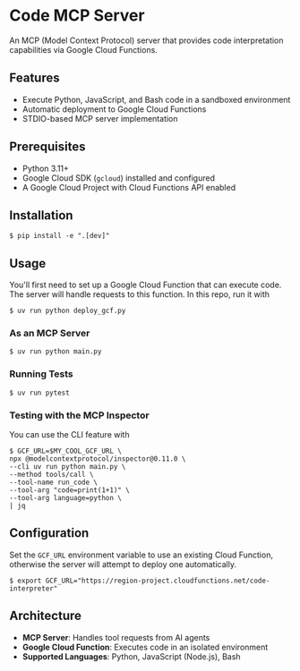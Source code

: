 # Code MCP Server

An MCP (Model Context Protocol) server that provides code interpretation capabilities via Google Cloud Functions.

## Features

- Execute Python, JavaScript, and Bash code in a sandboxed environment
- Automatic deployment to Google Cloud Functions
- STDIO-based MCP server implementation

## Prerequisites

- Python 3.11+
- Google Cloud SDK (`gcloud`) installed and configured
- A Google Cloud Project with Cloud Functions API enabled

## Installation

```console
$ pip install -e ".[dev]"
```

## Usage
You'll first need to set up a Google Cloud Function that can execute code. The server will handle requests to this function. In this repo, run it with

```console
$ uv run python deploy_gcf.py
```


### As an MCP Server

```console
$ uv run python main.py
```

### Running Tests

```console
$ uv run pytest
```

### Testing with the MCP Inspector
You can use the CLI feature with

```console
$ GCF_URL=$MY_COOL_GCF_URL \
npx @modelcontextprotocol/inspector@0.11.0 \
--cli uv run python main.py \
--method tools/call \
--tool-name run_code \
--tool-arg "code=print(1+1)" \
--tool-arg language=python \
| jq
```

## Configuration

Set the `GCF_URL` environment variable to use an existing Cloud Function, otherwise the server will attempt to deploy one automatically.

```console
$ export GCF_URL="https://region-project.cloudfunctions.net/code-interpreter"
```

## Architecture

- **MCP Server**: Handles tool requests from AI agents
- **Google Cloud Function**: Executes code in an isolated environment
- **Supported Languages**: Python, JavaScript (Node.js), Bash
